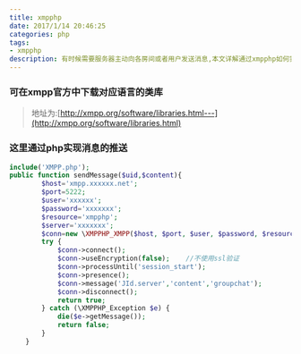 ```yaml
---
title: xmpphp
date: 2017/1/14 20:46:25
categories: php
tags: 
- xmpphp
description: 有时候需要服务器主动向各房间或者用户发送消息,本文详解通过xmpphp如何实现
---
```


### 可在xmpp官方中下载对应语言的类库
>地址为:[http://xmpp.org/software/libraries.html---](http://xmpp.org/software/libraries.html)

### 这里通过php实现消息的推送
```php
include('XMPP.php');
public function sendMessage($uid,$content){
        $host='xmpp.xxxxxx.net';
        $port=5222;
        $user='xxxxxx';
        $password='xxxxxxx';
        $resource='xmpphp';
        $server='xxxxxxx';
        $conn=new \XMPPHP_XMPP($host, $port, $user, $password, $resource, $server , $printlog = false, $loglevel = \XMPPHP_Log::LEVEL_INFO);
        try {
            $conn->connect();
            $conn->useEncryption(false);    //不使用ssl验证
            $conn->processUntil('session_start');
            $conn->presence();
            $conn->message('JId.server','content','groupchat');
            $conn->disconnect();
            return true;
        } catch (\XMPPHP_Exception $e) {
            die($e->getMessage());
            return false;
        }
    }
```
